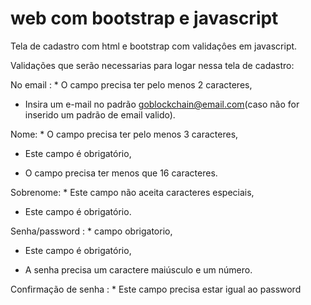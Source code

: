 # web com bootstrap e javascript
 
Tela de cadastro com html e bootstrap com validaçôes em javascript.

Validações que serão necessarias para logar nessa tela de cadastro:

No email : * O campo precisa ter pelo menos 2 caracteres,

* Insira um e-mail no padrão goblockchain@email.com(caso não for inserido um padrão de email valido).

Nome: * O campo precisa ter pelo menos 3 caracteres,

* Este campo é obrigatório,

* O campo precisa ter menos que 16 caracteres.

Sobrenome: * Este campo não aceita caracteres especiais,

* Este campo é obrigatório.

Senha/password : * campo obrigatorio,

* Este campo é obrigatório,

* A senha precisa um caractere maiúsculo e um número.

Confirmação de senha : * Este campo precisa estar igual ao password
